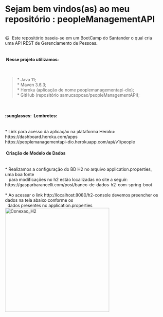 # Sejam bem vindos(as) ao meu repositório : peopleManagementAPI
<br>
😃&nbsp&nbspEste repositório baseia-se em um BootCamp do Santander o qual cria uma API REST de Gerenciamento de Pessoas.
<br><br>
<h4>&nbspNesse projeto utilizamos:</h4>
<br>
<blockquote>*&nbspJava 11;
<br>
*&nbspMaven 3.6.3;
<br>
*&nbspHeroku (aplicação de nome peoplemanagementapi-dio);
<br>
*&nbspGitHub (repositório samucaopcao/peopleManagementAPI);</blockquote>
<br>
<h4>:sunglasses:&nbsp Lembretes:</h4>
<br>
*&nbspLink para acesso da aplicação na plataforma Heroku:
<br>https://dashboard.heroku.com/apps 
<br>https://peoplemanagementapi-dio.herokuapp.com/api/v1/people
<br>
<h4>&nbspCriação de Modelo de Dados</h4>
<br>
*&nbspRealizamos a configuração do BD H2 no arquivo application.properties, uma boa fonte<br>&nbsp&nbsp para modificações no h2 estão localizadas no site a seguir: https://gasparbarancelli.com/post/banco-de-dados-h2-com-spring-boot
<br><br>
*&nbspAo acessar o link http://localhost:8080/h2-console devemos preencher os dados na tela abaixo conforme os<br>&nbsp&nbspdados presentes no application.properties 
<img width="342" alt="Conexao_H2" src="https://user-images.githubusercontent.com/59769434/144733814-e9f94ea4-f641-4c8c-8ceb-c140f8d55982.png" align="center">
